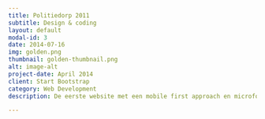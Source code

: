 ```yaml
---
title: Politiedorp 2011
subtitle: Design & coding
layout: default
modal-id: 3
date: 2014-07-16
img: golden.png
thumbnail: golden-thumbnail.png
alt: image-alt
project-date: April 2014
client: Start Bootstrap
category: Web Development
description: De eerste website met een mobile first approach en microformats voor extra functionaliteit in het voordeel van de gebruiker én zoekmachines.

---
```

